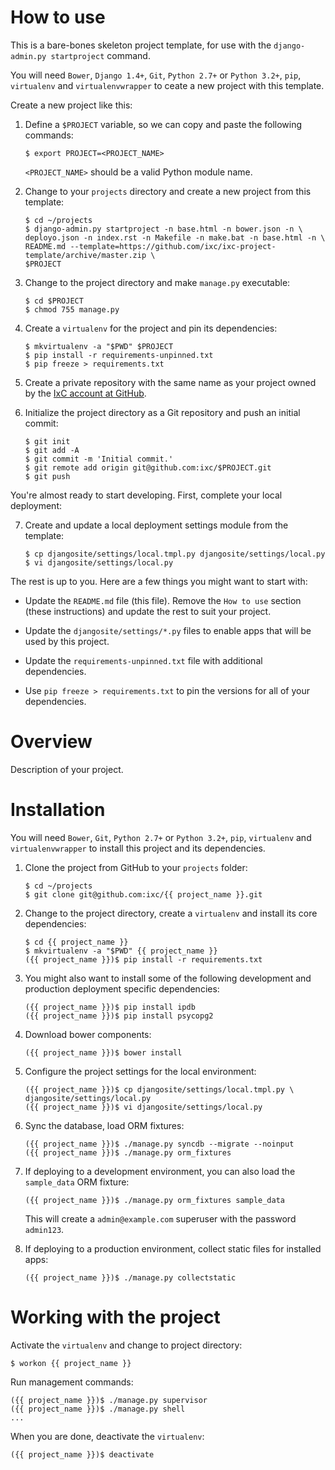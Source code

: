 How to use
==========

This is a bare-bones skeleton project template, for use with the
`django-admin.py startproject` command.

You will need `Bower`, `Django 1.4+`, `Git`, `Python 2.7+` or `Python 3.2+`,
`pip`, `virtualenv` and `virtualenvwrapper` to ceate a new project with this
template.

Create a new project like this:

 1. Define a `$PROJECT` variable, so we can copy and paste the following
    commands:

        $ export PROJECT=<PROJECT_NAME>

    `<PROJECT_NAME>` should be a valid Python module name.

 2. Change to your `projects` directory and create a new project from this
    template:

        $ cd ~/projects
        $ django-admin.py startproject -n base.html -n bower.json -n \
        deployo.json -n index.rst -n Makefile -n make.bat -n base.html -n \
        README.md --template=https://github.com/ixc/ixc-project-template/archive/master.zip \
        $PROJECT

 3. Change to the project directory and make `manage.py` executable:

        $ cd $PROJECT
        $ chmod 755 manage.py

 4. Create a `virtualenv` for the project and pin its dependencies:

        $ mkvirtualenv -a "$PWD" $PROJECT
        $ pip install -r requirements-unpinned.txt
        $ pip freeze > requirements.txt

 5. Create a private repository with the same name as your project owned by the
    [IxC account at GitHub](https://github.com/ixc/).

 6. Initialize the project directory as a Git repository and push an initial
    commit:

        $ git init
        $ git add -A
        $ git commit -m 'Initial commit.'
        $ git remote add origin git@github.com:ixc/$PROJECT.git
        $ git push

You're almost ready to start developing. First, complete your local deployment:

 7. Create and update a local deployment settings module from the template:

        $ cp djangosite/settings/local.tmpl.py djangosite/settings/local.py
        $ vi djangosite/settings/local.py

The rest is up to you. Here are a few things you might want to start with:

  * Update the `README.md` file (this file). Remove the `How to use`
    section (these instructions) and update the rest to suit your project.

  * Update the `djangosite/settings/*.py` files to enable apps that will be
    used by this project.

  * Update the `requirements-unpinned.txt` file with additional dependencies.

  * Use `pip freeze > requirements.txt` to pin the versions for all of your
    dependencies.


Overview
========

Description of your project.


Installation
============

You will need `Bower`, `Git`, `Python 2.7+` or `Python 3.2+`, `pip`,
`virtualenv` and `virtualenvwrapper` to install this project and its
dependencies.

 1. Clone the project from GitHub to your `projects` folder:

        $ cd ~/projects
        $ git clone git@github.com:ixc/{{ project_name }}.git

 2. Change to the project directory, create a `virtualenv` and install its
    core dependencies:

        $ cd {{ project_name }}
        $ mkvirtualenv -a "$PWD" {{ project_name }}
        ({{ project_name }})$ pip install -r requirements.txt

 3. You might also want to install some of the following development and
    production deployment specific dependencies:

        ({{ project_name }})$ pip install ipdb
        ({{ project_name }})$ pip install psycopg2

 4. Download bower components:

        ({{ project_name }})$ bower install

 5. Configure the project settings for the local environment:

        ({{ project_name }})$ cp djangosite/settings/local.tmpl.py \
        djangosite/settings/local.py
        ({{ project_name }})$ vi djangosite/settings/local.py

 6. Sync the database, load ORM fixtures:

        ({{ project_name }})$ ./manage.py syncdb --migrate --noinput
        ({{ project_name }})$ ./manage.py orm_fixtures

 7. If deploying to a development environment, you can also load the
    `sample_data` ORM fixture:

        ({{ project_name }})$ ./manage.py orm_fixtures sample_data

    This will create a `admin@example.com` superuser with the password
    `admin123`.

 8. If deploying to a production environment, collect static files for
    installed apps:

        ({{ project_name }})$ ./manage.py collectstatic


Working with the project
========================

Activate the `virtualenv` and change to project directory:

    $ workon {{ project_name }}

Run management commands:

    ({{ project_name }})$ ./manage.py supervisor
    ({{ project_name }})$ ./manage.py shell
    ...

When you are done, deactivate the `virtualenv`:

    ({{ project_name }})$ deactivate

